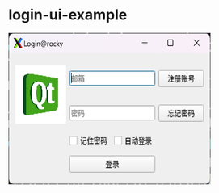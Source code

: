 # login-ui-example

<img src="https://github.com/ruanchenqiang/cpp/blob/master/learn-qt/login-ui-example/login.png" width="400" height="300"/><br/>
